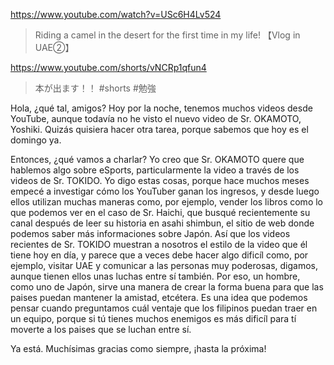 https://www.youtube.com/watch?v=USc6H4Lv524

> Riding a camel in the desert for the first time in my life! 【Vlog in UAE②】 

https://www.youtube.com/shorts/vNCRp1qfun4

> 本が出ます！！ #shorts #勉強 

Hola, ¿qué tal, amigos? Hoy por la noche, tenemos muchos videos desde YouTube, aunque todavía no he visto el nuevo video de Sr. OKAMOTO, Yoshiki. Quizás quisiera hacer otra tarea, porque sabemos que hoy es el domingo ya. 

Entonces, ¿qué vamos a charlar? Yo creo que Sr. OKAMOTO quere que hablemos algo sobre eSports, particularmente la video a través de los videos de Sr. TOKIDO. Yo digo estas cosas, porque hace muchos meses empecé a investigar cómo los YouTuber ganan los ingresos, y desde luego ellos utilizan muchas maneras como, por ejemplo, vender los libros como lo que podemos ver en el caso de Sr. Haichi, que busqué recientemente su canal después de leer su historia en asahi shimbun, el sitio de web donde podemos saber más informaciones sobre Japón. Así que los videos recientes de Sr. TOKIDO muestran a nosotros el estilo de la video que él tiene hoy en día, y parece que a veces debe hacer algo dificíl como, por ejemplo, visitar UAE y comunicar a las personas muy poderosas, digamos, aunque tienen ellos unas luchas entre sí también. Por eso, un hombre, como uno de Japón, sirve una manera de crear la forma buena para que las paises puedan mantener la amistad, etcétera. Es una idea que podemos pensar cuando preguntamos cuál ventaje que los filipinos puedan traer en un equipo, porque si tú tienes muchos enemigos es más dificíl para tí moverte a los paises que se luchan entre sí.

Ya está. Muchísimas gracias como siempre, ¡hasta la próxima!
